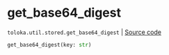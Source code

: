 # get_base64_digest
`toloka.util.stored.get_base64_digest` | [Source code](https://github.com/Toloka/toloka-kit/blob/v1.1.0.post1/src/util/stored.py#L24)

```python
get_base64_digest(key: str)
```

